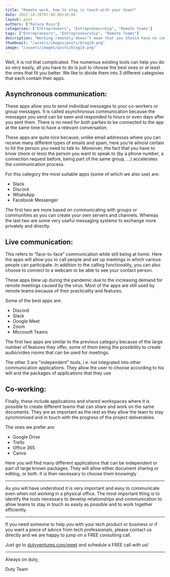 ```yaml
---
title: "Remote work, how to stay in touch with your team?"
date: 2022-10-20T07:00:00+10:00
layout: post
authors: ["Raluca Rusu"]
categories: ["Entrepreneurs", "Entrepreneurship", "Remote Teams"]
tags: ["Entrepreneurs", "Entrepreneurship", "Remote Teams"]
description: "Working remotely doesn’t mean that you should have no contact with your other team members and that you’ll have to isolate yourself in your comfort forever. Keeping in touch with your team is a must to complete projects and synchronize on the deadlines, but how can you do it?"
thumbnail: "/assets/images/posts/blog19.png"
image: "/assets/images/posts/blog19.png"
---
```


Well, it is not that complicated. The numerous existing tools can help you do so very easily, all you have to do is just to choose the best ones or at least the ones that fit you better. We like to divide them into 3 different categories that each contain their apps.

## Asynchronous communication:
These apps allow you to send individual messages to your co-workers or group messages. It is called asynchronous communication because the messages you send can be seen and responded to hours or even days after you sent them. There is no need for both parties to be connected to the app at the same time to have a relevant conversation.

These apps are quite nice because, unlike email addresses where you can receive many different types of emails and spam, here you’re almost certain to hit the person you need to talk to. Moreover, the fact that you have to know (more or less) the person you want to speak to (by a phone number, a connection request before, being part of the same group, …) accelerates the communication process.

For this category the most suitable apps (some of which we also use) are:
* Slack
* Discord
* WhatsApp
* Facebook Messenger

The first two are more based on communicating with groups or communities as you can create your own servers and channels. Whereas the last two are some very useful messaging systems to exchange more privately and directly.

## Live communication:
This refers to “face-to-face” communication while still being at home. Here the apps will allow you to call people and set up meetings in which various people can participate. In addition to the calling functionality, you can also choose to connect to a webcam to be able to see your contact person. 

These apps blew up during the pandemic due to the increasing demand for remote meetings caused by the virus. Most of the apps are still used by remote teams because of their practicality and features.

Some of the best apps are:
* Discord
* Slack
* Google Meet
* Zoom
* Microsoft Teams

The first two apps are similar to the previous category because of the large number of features they offer, some of them being the possibility to create audio/video rooms that can be used for meetings.

The other 3 are "independent" tools, i.e. not integrated into other communication applications. They allow the user to choose according to his will and the packages of applications that they use 

## Co-working:
Finally, these include applications and shared workspaces where it is possible to create different teams that can share and work on the same documents. They are as important as the rest as they allow the team to stay synchronized and in touch with the progress of the project deliverables.

The ones we prefer are:
* Google Drive
* Trello
* Office 365
* Canva

Here you will find many different applications that can be independent or part of large known packages. They will allow either document sharing or editing, or both. It is then necessary to choose them knowingly


----------------------

As you will have understood it is very important and easy to communicate even when not working in a physical office. The most important thing is to identify the tools necessary to develop relationships and communication to allow teams to stay in touch as easily as possible and to work together efficiently.

----------------------

If you need someone to help you with your tech product or business or if you want a piece of advice from tech professionals, please contact us directly and we are happy to jump on a FREE consulting call.

Just go to [dutyventures.com/meet](https://dutyventures.com/meet) and schedule a FREE call with us! 

----------------------

Always on duty,

Duty Team
